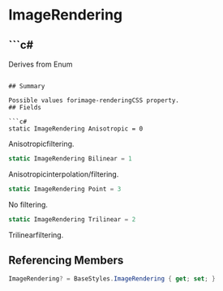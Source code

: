# ImageRendering

## ```c#
Derives from Enum
```

## Summary

Possible values forimage-renderingCSS property.
## Fields

```c#
static ImageRendering Anisotropic = 0
```
Anisotropicfiltering.
```c#
static ImageRendering Bilinear = 1
```
Anisotropicinterpolation/filtering.
```c#
static ImageRendering Point = 3
```
No filtering.
```c#
static ImageRendering Trilinear = 2
```
Trilinearfiltering.
## Referencing Members

```c#
ImageRendering? = BaseStyles.ImageRendering { get; set; } 
```
